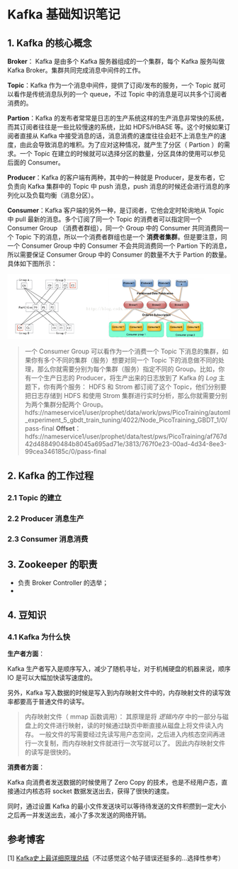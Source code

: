 # Kafka 基础知识笔记

## 1. Kafka 的核心概念

**Broker**： Kafka 是由多个 Kafka 服务器组成的一个集群，每个 Kafka 服务叫做 Kafka Broker。集群共同完成消息中间件的工作。

**Topic**：Kafka 作为一个消息中间件，提供了订阅/发布的服务，一个 Topic 就可以看作是传统消息队列的一个 queue，不过 Topic 中的消息是可以共多个订阅者消费的。

**Partion**：Kafka 的发布者常常是日志的生产系统这样的生产消息非常快的系统，而其订阅者往往是一些比较慢速的系统，比如 HDFS/HBASE 等。这个时候如果订阅者直接从 Kafka 中接受消息的话，消息消费的速度往往会赶不上消息生产的速度，由此会导致消息的堆积。为了应对这种情况，就产生了分区（ Partion ）的需求。一个 Topic 在建立的时候就可以选择分区的数量，分区具体的使用可以参见后面的 Consumer。

**Producer**：Kafka 的客户端有两种，其中的一种就是 Producer，是发布者，它负责向 Kafka 集群中的 Topic 中 push 消息，push 消息的时候还会进行消息的序列化以及负载均衡（消息分区）。

**Consumer**：Kafka 客户端的另外一种，是订阅者，它他会定时轮询地从 Topic 中 pull 最新的消息。多个订阅了同一个 Topic 的消费者可以指定同一个 Consumer Group （消费者群组），同一个 Group 中的 Consumer 共同消费同一个 Topic 下的消息，所以一个消费者群组也是一个 **消费者集群**。但是要注意，同一个 Consumer Group 中的 Consumer 不会共同消费同一个 Partion 下的消息，所以需要保证 Consumer Group 中的 Consumer 的数量不大于 Partion 的数量。具体如下图所示：

![](images/kafka/1.png)

> 一个 Consumer Group 可以看作为一个消费一个 Topic 下消息的集群，如果你有多个不同的集群（服务）想要对同一个 Topic 下的消息做不同的处理，那么你就需要分别为每个集群（服务）指定不同的 Group。比如，你有一个生产日志的 Producer，将生产出来的日志放到了 Kafka 的 *Log* 主题下，你有两个服务： HDFS 和 Strom 都订阅了这个 Topic，他们分别要把日志存储到 HDFS 和使用 Strom 集群进行实时分析，那么你就需要分别为两个集群分配两个 Group。
hdfs://nameservice1/user/prophet/data/work/pws/PicoTraining/automl_experiment_5_gbdt_train_tuning/4022/Node_PicoTraining_GBDT_1/0/pass-final
**Offset**：
hdfs://nameservice1/user/prophet/data/test/pws/PicoTraining/af767d42d488490484b8045a695ad71e/3813/767f0e23-00ad-4d34-8ee3-99cea346185c/0/pass-final
## 2. Kafka 的工作过程

### 2.1 Topic 的建立



### 2.2 Producer 消息生产



### 2.3 Consumer 消息消费



## 3. Zookeeper 的职责

* 负责 Broker Controller 的选举；
*

## 4. 豆知识

### 4.1 Kafka 为什么快

**生产者方面**：

Kafka 生产者写入是顺序写入，减少了随机寻址，对于机械硬盘的机器来说，顺序 IO 是可以大幅加快读写速度的。

另外，Kafka 写入数据的时候是写入到内存映射文件中的，内存映射文件的读写效率都要高于普通文件的读写。

> 内存映射文件（ mmap 函数调用）：
> 其原理是将 *逻辑内存* 中的一部分与磁盘上的文件进行映射，读的时候通过缺页中断直接从磁盘上将文件读入内存。
> 一般文件的写需要经过先读写用户态空间，之后进入内核态空间再进行一次复制，而内存映射文件就进行一次写就可以了。
> 因此内存映射文件的读写是很快的。

**消费者方面**：

Kafka 向消费者发送数据的时候使用了 Zero Copy 的技术，也是不经用户态，直接通过内核态将 socket 数据发送出去，获得了很快的速度。

同时，通过设置 Kafka 的最小文件发送块可以等待待发送的文件积攒到一定大小之后再一并发送出去，减小了多次发送的网络开销。

## 参考博客

[1] [Kafka史上最详细原理总结](https://blog.csdn.net/ychenfeng/article/details/74980531)（不过感觉这个帖子错误还挺多的...选择性参考）
